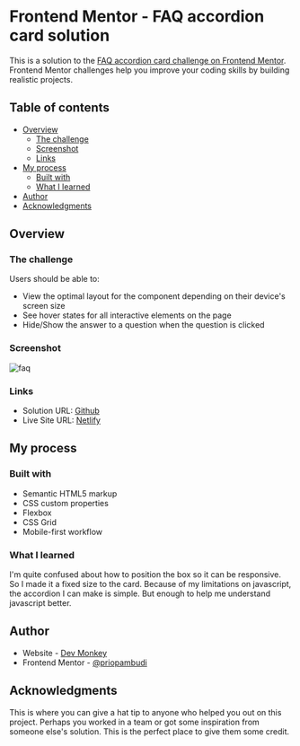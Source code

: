 # Frontend Mentor - FAQ accordion card solution

This is a solution to the [FAQ accordion card challenge on Frontend Mentor](https://www.frontendmentor.io/challenges/faq-accordion-card-XlyjD0Oam). Frontend Mentor challenges help you improve your coding skills by building realistic projects. 

## Table of contents

- [Overview](#overview)
  - [The challenge](#the-challenge)
  - [Screenshot](#screenshot)
  - [Links](#links)
- [My process](#my-process)
  - [Built with](#built-with)
  - [What I learned](#what-i-learned)
- [Author](#author)
- [Acknowledgments](#acknowledgments)

## Overview

### The challenge

Users should be able to:

- View the optimal layout for the component depending on their device's screen size
- See hover states for all interactive elements on the page
- Hide/Show the answer to a question when the question is clicked

### Screenshot

![faq](https://user-images.githubusercontent.com/38320169/118920461-afa8b400-b960-11eb-93eb-b667bd1c8c52.png)

### Links

- Solution URL: [Github](https://github.com/priopambudi/Frontend-Mentor-Challenge)
- Live Site URL: [Netlify](https://faq-accordion-dev-monkey.netlify.app/)

## My process

### Built with

- Semantic HTML5 markup
- CSS custom properties
- Flexbox
- CSS Grid
- Mobile-first workflow
### What I learned

I'm quite confused about how to position the box so it can be responsive. So I made it a fixed size to the card. Because of my limitations on javascript, the accordion I can make is simple. But enough to help me understand javascript better.

## Author

- Website - [Dev Monkey](https://priopambudi.github.io/personal-web)
- Frontend Mentor - [@priopambudi](https://www.frontendmentor.io/profile/priopambudi)

## Acknowledgments

This is where you can give a hat tip to anyone who helped you out on this project. Perhaps you worked in a team or got some inspiration from someone else's solution. This is the perfect place to give them some credit.
